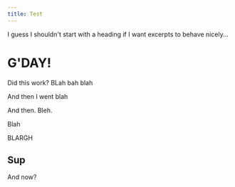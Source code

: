 ```yaml
---
title: Test
---
```


I guess I shouldn't start with a heading if I want excerpts to behave nicely...

# G'DAY!

Did this work? BLah bah
blah

And then I went blah

And then. Bleh.

Blah

BLARGH

## Sup

And now?